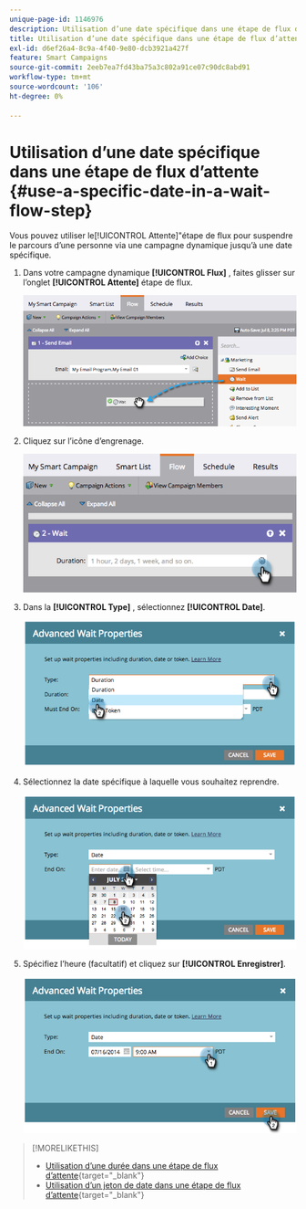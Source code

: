 ```yaml
---
unique-page-id: 1146976
description: Utilisation d’une date spécifique dans une étape de flux d’attente - Documents Marketo - Documentation du produit
title: Utilisation d’une date spécifique dans une étape de flux d’attente
exl-id: d6ef26a4-8c9a-4f40-9e80-dcb3921a427f
feature: Smart Campaigns
source-git-commit: 2eeb7ea7fd43ba75a3c802a91ce07c90dc8abd91
workflow-type: tm+mt
source-wordcount: '106'
ht-degree: 0%

---
```


# Utilisation d’une date spécifique dans une étape de flux d’attente {#use-a-specific-date-in-a-wait-flow-step}

Vous pouvez utiliser le[!UICONTROL Attente]&quot;étape de flux pour suspendre le parcours d’une personne via une campagne dynamique jusqu’à une date spécifique.

1. Dans votre campagne dynamique **[!UICONTROL Flux]** , faites glisser sur l’onglet **[!UICONTROL Attente]** étape de flux.

   ![](assets/image2014-9-22-11-3a50-3a55.png)

1. Cliquez sur l’icône d’engrenage.

   ![](assets/image2014-9-22-11-3a50-3a59.png)

1. Dans la **[!UICONTROL Type]** , sélectionnez **[!UICONTROL Date]**.

   ![](assets/image2014-9-22-11-3a51-3a27.png)

1. Sélectionnez la date spécifique à laquelle vous souhaitez reprendre.

   ![](assets/image2014-9-22-11-3a51-3a20.png)

1. Spécifiez l’heure (facultatif) et cliquez sur **[!UICONTROL Enregistrer]**.

   ![](assets/image2014-9-22-11-3a51-3a13.png)

>[!MORELIKETHIS]
>
>* [Utilisation d’une durée dans une étape de flux d’attente](/help/marketo/product-docs/core-marketo-concepts/smart-campaigns/flow-actions/wait/use-a-duration-in-a-wait-flow-step.md){target="_blank"}
>* [Utilisation d’un jeton de date dans une étape de flux d’attente](/help/marketo/product-docs/core-marketo-concepts/smart-campaigns/flow-actions/wait/use-a-date-token-in-a-wait-flow-step.md){target="_blank"}
